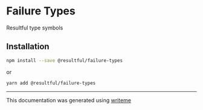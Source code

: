 # Failure Types

Resultful type symbols

## Installation

```bash
npm install --save @resultful/failure-types
```
or
```bash
yarn add @resultful/failure-types
```

---
This documentation was generated using [writeme](https://www.npmjs.com/package/@writeme/core)
